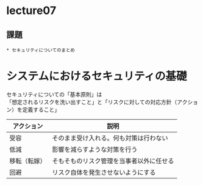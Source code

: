 # lecture07

## 課題

    * セキュリティについてのまとめ

# システムにおけるセキュリティの基礎

セキュリティについての「基本原則」は
<br>「想定されるリスクを洗い出すこと」と「リスクに対しての対応方針（アクショ
ン）を定義すること」

|  アクション  |  説明  |
| ---- | ---- |
|  受容  |  そのまま受け入れる。何も対策は行わない  |
|  低減  |  影響を減らすような対策を行う  |
|  移転（転嫁）  |  そもそものリスク管理を当事者以外に任せる  |
|  回避  |  リスク自体を発生させないようにする  |